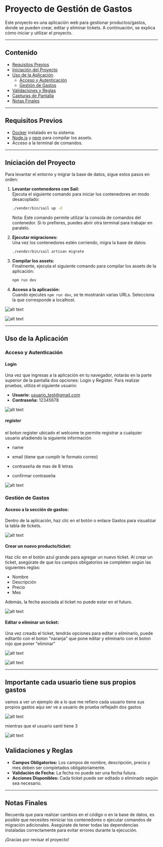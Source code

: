 # Proyecto de Gestión de Gastos

Este proyecto es una aplicación web para gestionar productos/gastos, donde se pueden crear, editar y eliminar tickets. A continuación, se explica cómo iniciar y utilizar el proyecto.

---

## Contenido

- [Requisitos Previos](#requisitos-previos)
- [Iniciación del Proyecto](#iniciación-del-proyecto)
- [Uso de la Aplicación](#uso-de-la-aplicación)
  - [Acceso y Autenticación](#acceso-y-autenticación)
  - [Gestión de Gastos](#gestión-de-gastos)
- [Validaciones y Reglas](#validaciones-y-reglas)
- [Capturas de Pantalla](#capturas-de-pantalla)
- [Notas Finales](#notas-finales)

---

## Requisitos Previos

- [Docker](https://www.docker.com/) instalado en tu sistema.
- [Node.js](https://nodejs.org/) y [npm](https://www.npmjs.com/) para compilar los assets.
- Acceso a la terminal de comandos.

---

## Iniciación del Proyecto

Para levantar el entorno y migrar la base de datos, sigue estos pasos en orden:

1. **Levantar contenedores con Sail:**  
   Ejecuta el siguiente comando para iniciar los contenedores en modo desacoplado:
   ```bash
   ./vendor/bin/sail up -d
   ```
   Nota: Este comando permite utilizar la consola de comandos del contenedor. Si lo prefieres, puedes abrir otra terminal para trabajar en paralelo.

2. **Ejecutar migraciones:**  
   Una vez los contenedores estén corriendo, migra la base de datos:
   ```bash
   ./vendor/bin/sail artisan migrate
   ```

3. **Compilar los assets:**  
   Finalmente, ejecuta el siguiente comando para compilar los assets de la aplicación:
   ```bash
   npm run dev
   ```

4. **Acceso a la aplicación:**  
   Cuando ejecutes `npm run dev`, se te mostrarán varias URLs. Selecciona la que corresponde a localhost.

![alt text](image.png)

![alt text](image-1.png)

---

## Uso de la Aplicación

### Acceso y Autenticación

#### Login

Una vez que ingresas a la aplicación en tu navegador, notarás en la parte superior de la pantalla dos opciones: Login y Register. Para realizar pruebas, utiliza el siguiente usuario:

- **Usuario:** usuario_test@gmail.com
- **Contraseña:** 12345678

![alt text](image-2.png)

##### register 

el boton register ubicado el welcome te permite registrar a cualquier usuario añadiendo la siguiente información 

- name 

- email (tiene que cumplir le formato correo)

- contraseña de mas de 8 letras 

- confirmar contraseña 

![alt text](image-7.png)

### Gestión de Gastos

#### Acceso a la sección de gastos:

Dentro de la aplicación, haz clic en el botón o enlace Gastos para visualizar la tabla de tickets.

![alt text](image-3.png)

#### Crear un nuevo producto/ticket:

Haz clic en el botón azul grande para agregar un nuevo ticket. Al crear un ticket, asegúrate de que los campos obligatorios se completen según las siguientes reglas:

- Nombre
- Descripción
- Precio
- Mes

Además, la fecha asociada al ticket no puede estar en el futuro.

![alt text](image-4.png)

#### Editar o eliminar un ticket:

Una vez creado el ticket, tendrás opciones para editar o eliminarlo, puede editartlo con el boton "naranja" que pone editar y eliminarlo con el boton rojo que poner "eliminar"

![alt text](image-5.png)

![alt text](image-6.png)

---

## Importante cada usuario tiene sus propios gastos 

vamos a ver un ejemplo de a lo que me refiero cada usuario tiene sus propios gastos aqui ser ve a usuario de prueba reflejadn dos gastos 

![alt text](image-8.png)

mientras que el usuario santi tiene 3 

![alt text](image-9.png)

## Validaciones y Reglas

- **Campos Obligatorios:** Los campos de nombre, descripción, precio y mes deben ser completados obligatoriamente.
- **Validación de Fecha:** La fecha no puede ser una fecha futura.
- **Acciones Disponibles:** Cada ticket puede ser editado o eliminado según sea necesario.

---

## Notas Finales

Recuerda que para realizar cambios en el código o en la base de datos, es posible que necesites reiniciar los contenedores o ejecutar comandos de migración adicionales. Asegúrate de tener todas las dependencias instaladas correctamente para evitar errores durante la ejecución.

¡Gracias por revisar el proyecto!